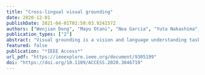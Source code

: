 ```yaml
---
title: "Cross-lingual visual grounding"
date: 2020-12-01
publishDate: 2021-04-01T02:50:03.924157Z
authors: ["Wenjian Dong", "Mayu Otani", "Noa Garcia", "Yuta Nakashima", "Chenhui Chu"]
publication_types: ["2"]
abstract: "Visual grounding is a vision and language understanding task aiming at locating a region in an image according to a specific query phrase. However, most previous studies only address this task for the English language. Although there are previous cross-lingual vision and language studies, they work on image and video captioning, and visual question answering. In this paper, we present the first work on cross-lingual visual grounding to expand the task to different languages to study an effective yet efficient way for visual grounding on other languages. We construct a visual grounding dataset for French via crowdsourcing. Our dataset consists of 14k, 3k, and 3k query phrases with their corresponding image regions for 5k, 1k, and 1k training, validation and test images, respectively. In addition, we propose a cross-lingual visual grounding approach that transfers the knowledge from a learnt English model to a French model. Despite that the size of our French dataset is 1/6 of the English dataset, experiments indicate that our model achieves an accuracy of 65.17%, which is comparable to the accuracy 69.04% of the English model. Our dataset and codes are available at https://github.com/ids-cv/Multi-Lingual-Visual-Grounding."
featured: false
publication: "*IEEE Access*"
url_pdf: "https://ieeexplore.ieee.org/document/9305199"
doi: "https://doi.org/10.1109/ACCESS.2020.3046719"
---
```


